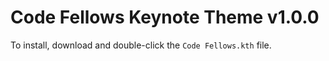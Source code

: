 Code Fellows Keynote Theme v1.0.0
=================================

To install, download and double-click the `Code Fellows.kth` file.
